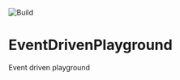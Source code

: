 ![Build](https://github.com/waelouf/EventDrivenPlayground/actions/workflows/dotnet.yml/badge.svg) 

# EventDrivenPlayground
Event driven playground
